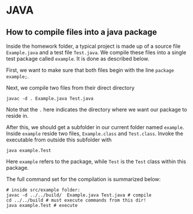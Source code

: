 # JAVA

## How to compile files into a java package

Inside the homework folder, a typical project is made up of a source file `Example.java` and a test file `Test.java`. We compile these files into a single test package called `example`. It is done as described below.

First, we want to make sure that both files begin with the line `package example;`.

Next, we compile two files from their direct directory

~~~
javac -d . Example.java Test.java
~~~ 

Note that the `.` here indicates the directory where we want our package to reside in.

After this, we should get a subfolder in our current folder named `example`. Inside `example` reside two files, `Example.class` and `Test.class`. Invoke the executable from outside this subfolder with 

~~~
java example.Test
~~~

Here `example` refers to the package, while `Test` is the `Test` class within this package.

The full command set for the compilation is summarized below:

~~~
# inside src/example folder:
javac -d ../../build/  Example.java Test.java # compile
cd ../../build # must execute commands from this dir!
java example.Test # execute
~~~